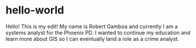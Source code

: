 # hello-world

Hello! This is my edit! My name is Robert Gamboa and currently I am a systems analyst for the Phoenix PD.  I wanted to continue my education and learn more about GIS so I can eventually land a role as a crime analyst. 
